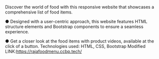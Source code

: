 Discover the world of food with this responsive website that showcases a comprehensive list of food items.
  
  ● Designed with a user-centric approach, this website features HTML structure elements and Bootstrap 
  components to ensure a seamless experience.
  
  ● Get a closer look at the food items with product videos, available at the click of a button.
Technologies used: HTML, CSS, Bootstrap
Modified
LINK:https://rajafoodmenu.ccbp.tech/
